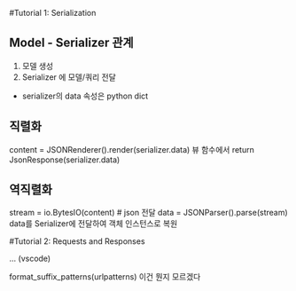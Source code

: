 
#Tutorial 1: Serialization


## Model - Serializer 관계
1. 모델 생성
2. Serializer 에 모델/쿼리 전달
* serializer의 data 속성은 python dict

## 직렬화
content = JSONRenderer().render(serializer.data)
뷰 함수에서
return JsonResponse(serializer.data)

## 역직렬화
stream = io.BytesIO(content) # json 전달
data = JSONParser().parse(stream)
data를 Serializer에 전달하여 객체 인스턴스로 복원



#Tutorial 2: Requests and Responses

... (vscode)

format_suffix_patterns(urlpatterns)
이건 뭔지 모르겠다


